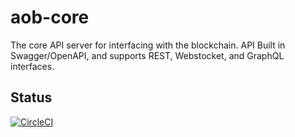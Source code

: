 # aob-core
The core API server for interfacing with the blockchain. API Built in Swagger/OpenAPI, and supports REST, Webstocket, and GraphQL interfaces.

## Status
[![CircleCI](https://circleci.com/gh/AOBlockchain/aob-core.svg?style=svg)](https://circleci.com/gh/AOBlockchain/aob-core)
